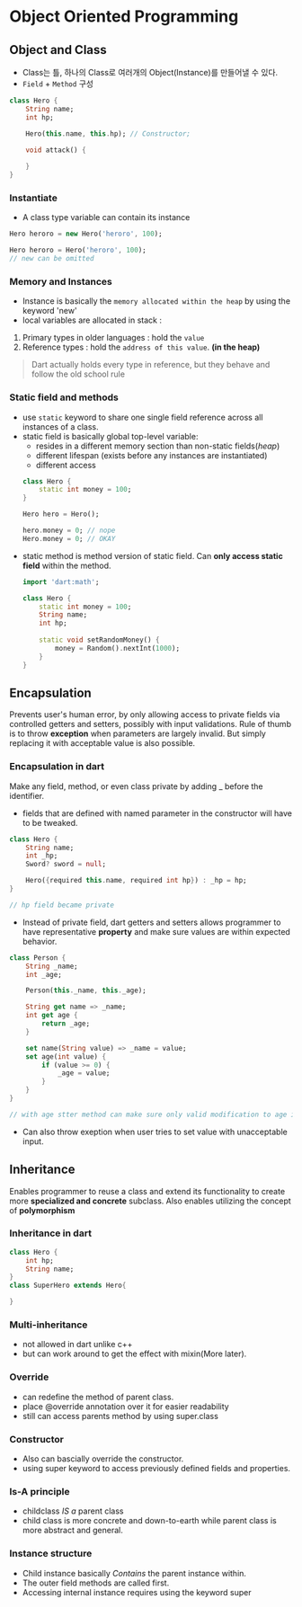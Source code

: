 # Object Oriented Programming

## Object and Class
- Class는 틀, 하나의 Class로 여러개의 Object(Instance)를 만들어낼 수 있다.
- `Field` + `Method` 구성
```dart
class Hero {
    String name;
    int hp;

    Hero(this.name, this.hp); // Constructor;

    void attack() {
        
    }
}
```

### Instantiate
- A class type variable can contain its instance
```dart
Hero heroro = new Hero('heroro', 100);

Hero heroro = Hero('heroro', 100);
// new can be omitted
```

### Memory and Instances
- Instance is basically the `memory allocated within the heap` by using the keyword 'new' 
- local variables are allocated in stack :
1. Primary types in older languages : hold the `value`
2. Reference types : hold the `address of this value`. **(in the heap)**

> Dart actually holds every type in reference, but they behave and follow the old school rule

### Static field and methods
- use `static` keyword to share one single field reference across all instances of a class.
- static field is basically global top-level variable:
    - resides in a different memory section than non-static fields(*heap*)
    - different lifespan (exists before any instances are instantiated)
    - different access
    ```dart
    class Hero {
        static int money = 100;
    }

    Hero hero = Hero();

    hero.money = 0; // nope
    Hero.money = 0; // OKAY
    ```
- static method is method version of static field. Can **only access static field** within the method.
    ```dart
    import 'dart:math';

    class Hero {
        static int money = 100;
        String name;
        int hp;
        
        static void setRandomMoney() {
            money = Random().nextInt(1000);
        }
    }
    ```

## Encapsulation
Prevents user's human error, by only allowing access to private fields via controlled getters and setters, possibly with input validations. Rule of thumb is to throw **exception** when parameters are largely invalid. But simply replacing it with acceptable value is also possible.

### Encapsulation in dart
Make any field, method, or even class private by adding _ before the identifier.
- fields that are defined with named parameter in the constructor will have to be tweaked.
```dart
class Hero {
    String name;
    int _hp;
    Sword? sword = null;

    Hero({required this.name, required int hp}) : _hp = hp;
}

// hp field became private
```

- Instead of private field, dart getters and setters allows programmer to have representative **property** and make sure values are within expected behavior.

```dart
class Person {
    String _name;
    int _age;

    Person(this._name, this._age);

    String get name => _name;
    int get age {
        return _age;
    }

    set name(String value) => _name = value;
    set age(int value) {
        if (value >= 0) {
            _age = value;
        }
    }
}

// with age stter method can make sure only valid modification to age is applied.
```
- Can also throw exeption when user tries to set value with unacceptable input.

## Inheritance
Enables programmer to reuse a class and extend its functionality to create more **specialized and concrete** subclass. Also enables utilizing the concept of **polymorphism**
### Inheritance in dart
```dart
class Hero {
    int hp;
    String name;
}
class SuperHero extends Hero{

}
```
### Multi-inheritance
- not allowed in dart unlike c++
- but can work around to get the effect with mixin(More later).

### Override
- can redefine the method of parent class.
- place @override annotation over it for easier readability
- still can access parents method by using super.class

### Constructor
- Also can bascially override the constructor.
- using super keyword to access previously defined fields and properties.

### Is-A principle
- childclass *IS a* parent class
- child class is more concrete and down-to-earth while parent class is more abstract and general.

### Instance structure
- Child instance basically *Contains* the parent instance within.
- The outer field methods are called first.
- Accessing internal instance requires using the keyword super